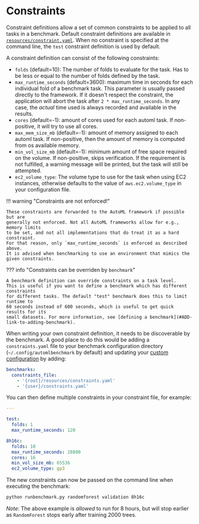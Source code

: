 # Constraints

Constraint definitions allow a set of common constraints to be applied to all tasks in 
a benchmark. Default constraint definitions are available in 
[`resources/constraint.yaml`](../../resources/constraint.yaml).
When no constraint is specified at the command line, the `test` constraint definition is used by default.

A constraint definition can consist of the following constraints:

- `folds` (default=10): The number of folds to evaluate for the task. Has to be less or equal to the number of folds defined by the task.
- `max_runtime_seconds` (default=3600): maximum time in seconds for each individual fold of a benchmark task. 
  This parameter is usually passed directly to the framework. If it doesn't respect the 
  constraint, the application will abort the task after `2 * max_runtime_seconds`. 
  In any case, the _actual_ time used is always recorded and available in the results.
- `cores` (default=-1): amount of cores used for each automl task. If non-positive, it will try to use all cores.
- `max_mem_size_mb` (default=-1): amount of memory assigned to each automl task. 
   If non-positive, then the amount of memory is computed from os available memory.
- `min_vol_size_mb` (default=-1): minimum amount of free space required on the volume. If non-positive, skips verification. If the requirement is not fulfilled, a warning message will be printed, but the task will still be attempted.
- `ec2_volume_type`: The volume type to use for the task when using EC2 instances, otherwise defaults to the value of `aws.ec2.volume_type` in your configuration file.

!!! warning "Constraints are not enforced!"

    These constraints are forwarded to the AutoML framework if possible but are 
    generally not enforced. Not all AutoML frameworks allow for e.g., memory limits
    to be set, and not all implementations that do treat it as a hard constraint.
    For that reason, only `max_runtime_seconds` is enforced as described above.
    It is advised when benchmarking to use an environment that mimics the given constraints.

??? info "Constraints can be overriden by `benchmark`"

    A benchmark definition can override constraints on a task level.
    This is useful if you want to define a benchmark which has different constraints
    for different tasks. The default "test" benchmark does this to limit runtime to
    60 seconds instead of 600 seconds, which is useful to get quick results for its
    small datasets. For more information, see [defining a benchmark](#ADD-link-to-adding-benchmark).


When writing your own constraint definition, it needs to be discoverable by the benchmark.
A good place to do this would be adding a `constraints.yaml` file to your benchmark
configuration directory (`~/.config/automlbenchmark` by default) and updating your
[custom configuration](../../using/configuration/#custom-configurations) by adding:

```yaml
benchmarks:                     
  constraints_file: 
    - '{root}/resources/constraints.yaml'
    - '{user}/constraints.yaml'
```

You can then define multiple constraints in your constraint file, for example:
```yaml title="{user}/constraints.yaml"
---

test:
  folds: 1
  max_runtime_seconds: 120

8h16c:
  folds: 10
  max_runtime_seconds: 28800
  cores: 16
  min_vol_size_mb: 65536
  ec2_volume_type: gp3
```

The new constraints can now be passed on the command line when executing the benchmark:
```bash
python runbenchmark.py randomforest validation 8h16c
```
*Note*: The above example is _allowed_ to run for 8 hours, but will stop earlier as 
`RandomForest` stops early after training 2000 trees.